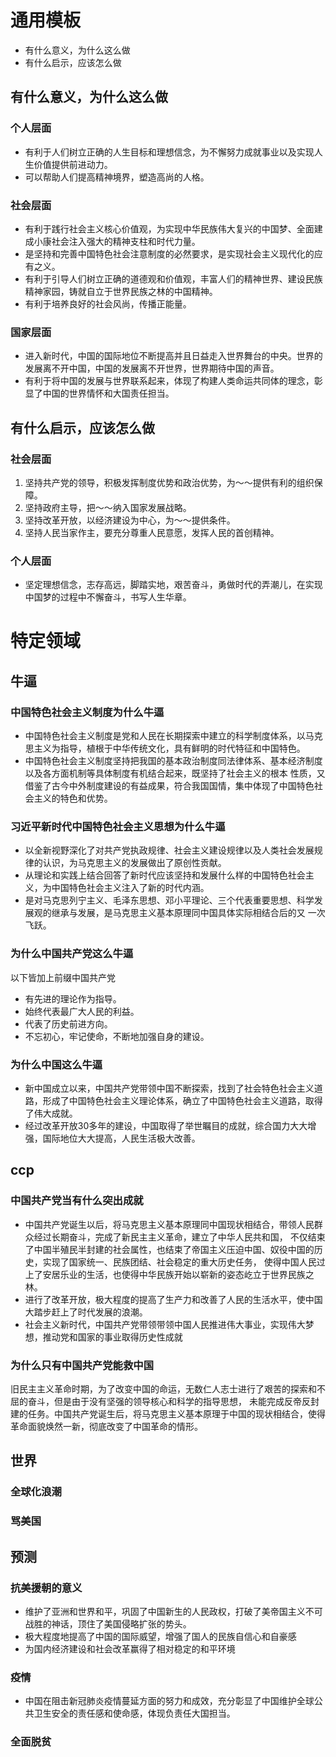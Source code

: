 # 通用模板

+ 有什么意义，为什么这么做
+ 有什么启示，应该怎么做

## 有什么意义，为什么这么做

### 个人层面

+ 有利于人们树立正确的人生目标和理想信念，为不懈努力成就事业以及实现人生价值提供前进动力。
+ 可以帮助人们提高精神境界，塑造高尚的人格。

### 社会层面

+ 有利于践行社会主义核心价值观，为实现中华民族伟大复兴的中国梦、全面建成小康社会注入强大的精神支柱和时代力量。
+ 是坚持和完善中国特色社会注意制度的必然要求，是实现社会主义现代化的应有之义。
+ 有利于引导人们树立正确的道德观和价值观，丰富人们的精神世界、建设民族精神家园，铸就自立于世界民族之林的中国精神。
+ 有利于培养良好的社会风尚，传播正能量。

### 国家层面

+ 进入新时代，中国的国际地位不断提高并且日益走入世界舞台的中央。世界的发展离不开中国，中国的发展离不开世界，世界期待中国的声音。
+ 有利于将中国的发展与世界联系起来，体现了构建人类命运共同体的理念，彰显了中国的世界情怀和大国责任担当。

## 有什么启示，应该怎么做

### 社会层面

1. 坚持共产党的领导，积极发挥制度优势和政治优势，为～～提供有利的组织保障。
2. 坚持政府主导，把～～纳入国家发展战略。
3. 坚持改革开放，以经济建设为中心，为～～提供条件。
4. 坚持人民当家作主，要充分尊重人民意愿，发挥人民的首创精神。

### 个人层面

+ 坚定理想信念，志存高远，脚踏实地，艰苦奋斗，勇做时代的弄潮儿，在实现中国梦的过程中不懈奋斗，书写人生华章。

# 特定领域


## 牛逼

### 中国特色社会主义制度为什么牛逼

+ 中国特色社会主义制度是党和人民在长期探索中建立的科学制度体系，以马克思主义为指导，植根于中华传统文化，具有鲜明的时代特征和中国特色。
+ 中国特色社会主义制度坚持把我国的基本政治制度同法律体系、基本经济制度以及各方面机制等具体制度有机结合起来，既坚持了社会主义的根本
性质，又借鉴了古今中外制度建设的有益成果，符合我国国情，集中体现了中国特色社会主义的特色和优势。

### 习近平新时代中国特色社会主义思想为什么牛逼

+ 以全新视野深化了对共产党执政规律、社会主义建设规律以及人类社会发展规律的认识，为马克思主义的发展做出了原创性贡献。
+ 从理论和实践上结合回答了新时代应该坚持和发展什么样的中国特色社会主义，为中国特色社会主义注入了新的时代内涵。
+ 是对马克思列宁主义、毛泽东思想、邓小平理论、三个代表重要思想、科学发展观的继承与发展，是马克思主义基本原理同中国具体实际相结合后的又
一次飞跃。

### 为什么中国共产党这么牛逼

以下皆加上前缀中国共产党
+ 有先进的理论作为指导。
+ 始终代表最广大人民的利益。
+ 代表了历史前进方向。
+ 不忘初心，牢记使命，不断地加强自身的建设。

### 为什么中国这么牛逼

+ 新中国成立以来，中国共产党带领中国不断探索，找到了社会特色社会主义道路，形成了中国特色社会主义理论体系，确立了中国特色社会主义道路，取得了伟大成就。
+ 经过改革开放30多年的建设，中国取得了举世瞩目的成就，综合国力大大增强，国际地位大大提高，人民生活极大改善。

## ccp

### 中国共产党当有什么突出成就

+ 中国共产党诞生以后，将马克思主义基本原理同中国现状相结合，带领人民群众经过长期奋斗，完成了新民主主义革命，建立了中华人民共和国，
不仅结束了中国半殖民半封建的社会属性，也结束了帝国主义压迫中国、奴役中国的历史，实现了国家统一、民族团结、社会稳定的重大历史任务，
使得中国人民过上了安居乐业的生活，也使得中华民族开始以崭新的姿态屹立于世界民族之林。
+ 进行了改革开放，极大程度的提高了生产力和改善了人民的生活水平，使中国大踏步赶上了时代发展的浪潮。
+ 社会主义新时代，中国共产党带领带领中国人民推进伟大事业，实现伟大梦想，推动党和国家的事业取得历史性成就

### 为什么只有中国共产党能救中国

旧民主主义革命时期，为了改变中国的命运，无数仁人志士进行了艰苦的探索和不屈的奋斗，但是由于没有坚强的领导核心和科学的指导思想，
未能完成反帝反封建的任务。中国共产党诞生后，将马克思主义基本原理于中国的现状相结合，使得革命面貌焕然一新，彻底改变了中国革命的情形。

## 世界

### 全球化浪潮

### 骂美国

## 预测

### 抗美援朝的意义

+ 维护了亚洲和世界和平，巩固了中国新生的人民政权，打破了美帝国主义不可战胜的神话，顶住了美国侵略扩张的势头。
+ 极大程度地提高了中国的国际威望，增强了国人的民族自信心和自豪感
+ 为国内经济建设和社会改革赢得了相对稳定的和平环境

### 疫情

+ 中国在阻击新冠肺炎疫情蔓延方面的努力和成效，充分彰显了中国维护全球公共卫生安全的责任感和使命感，体现负责任大国担当。

### 全面脱贫
